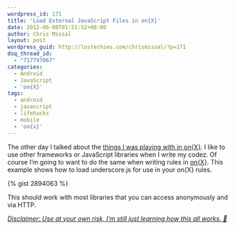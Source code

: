 ```yaml
---
wordpress_id: 171
title: 'Load External JavaScript Files in on{X}'
date: 2012-06-08T01:51:52+00:00
author: Chris Missal
layout: post
wordpress_guid: http://lostechies.com/chrismissal/?p=171
dsq_thread_id:
  - "717797067"
categories:
  - Android
  - JavaScript
  - 'on{X}'
tags:
  - android
  - javascript
  - lifehacks
  - mobile
  - 'on{x}'
---
```

The other day I talked about the [things I was playing with in on{X}](http://lostechies.com/chrismissal/2012/06/07/hack-your-life-with-onx/). I like to use other frameworks or JavaScript libraries when I write my codez. Of course I&#8217;m going to want to do the same when writing rules in [on{X}](https://www.onx.ms/). This example shows how to load underscore.js for use in your on{X} rules.

{% gist 2894063 %}

This should work with most libraries that you can access anonymously and via HTTP.

<ins datetime="2012-06-08T15:29:41+00:00"><em>Disclaimer: Use at your own risk, I&#8217;m still just learning how this all works. 🙂</em></ins>